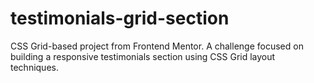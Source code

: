 # testimonials-grid-section
CSS Grid-based project from Frontend Mentor. A challenge focused on building a responsive testimonials section using CSS Grid layout techniques.
